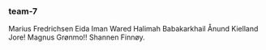 ### team-7

Marius Fredrichsen
Eida Iman Wared
Halimah Babakarkhail
Ånund Kielland Jore!
Magnus Grønmo!!
Shannen Finnøy.